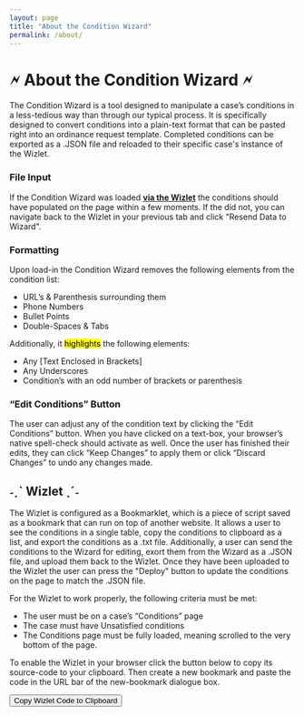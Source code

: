 ```yaml
---
layout: page
title: "About the Condition Wizard"
permalink: /about/
---
```

# 🗲 About the Condition Wizard 🗲
The Condition Wizard is a tool designed to manipulate a case’s conditions in a less-tedious way than through our typical process. It is specifically designed to convert conditions into a plain-text format that can be pasted right into an ordinance request template. Completed conditions can be exported as a .JSON file and reloaded to their specific case's instance of the Wizlet.

### File Input
If the Condition Wizard was loaded [**via the Wizlet**](#ˏˋ-wizlet-ˎˊ) the conditions should have populated on the page within a few moments. If the did not, you can navigate back to the Wizlet in your previous tab and click "Resend Data to Wizard".

### Formatting
Upon load-in the Condition Wizard removes the following elements from the condition list:
-	URL’s & Parenthesis surrounding them
-	Phone Numbers
-	Bullet Points
-	Double-Spaces & Tabs

Additionally, it <mark>highlights</mark> the following elements:
-	Any [Text Enclosed in Brackets]
-	Any Underscores
-	Condition’s with an odd number of brackets or parenthesis

### “Edit Conditions” Button
The user can adjust any of the condition text by clicking the “Edit Conditions” button. When you have clicked on a text-box, your browser’s native spell-check should activate as well. Once the user has finished their edits, they can click “Keep Changes” to apply them or click “Discard Changes” to undo any changes made.

## ˗ˏˋ Wizlet ˎˊ˗
The Wizlet is configured as a Bookmarklet, which is a piece of script saved as a bookmark that can run on top of another website. It allows a user to see the conditions in a single table, copy the conditions to clipboard as a list, and export the conditions as a .txt file. Additionally, a user can send the conditions to the Wizard for editing, exort them from the Wizard as a .JSON file, and upload them back to the Wizlet. Once they have been uploaded to the Wizlet the user can press the "Deploy" button to update the conditions on the page to match the .JSON file.

For the Wizlet to work properly, the following criteria must be met:
-	The user must be on a case’s “Conditions” page
-	The case must have Unsatisfied conditions
-	The Conditions page must be fully loaded, meaning scrolled to the very bottom of the page.
  
To enable the Wizlet in your browser click the button below to copy its source-code to your clipboard. Then create a new bookmark and paste the code in the URL bar of the new-bookmark dialogue box.


<button id="copyButton">Copy Wizlet Code to Clipboard</button>

<script src="/Condition-Wizard/script.js"></script>





  
  
  
  
  
  
